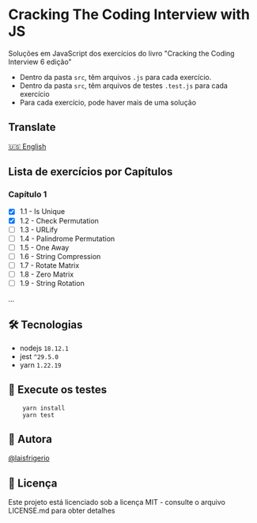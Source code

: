 # Cracking The Coding Interview with JS

Soluções em JavaScript dos exercícios do livro "Cracking the Coding Interview 6 edição"

- Dentro da pasta `src`, têm arquivos `.js` para cada exercício. 
- Dentro da pasta `src`, têm arquivos de testes `.test.js` para cada exercício
- Para cada exercício, pode haver mais de uma solução

## Translate

[🇺🇸 English](/README.md)

## Lista de exercícios por Capítulos

### Capítulo 1
- [x] 1.1 - Is Unique
- [x] 1.2 - Check Permutation
- [ ] 1.3 - URLify
- [ ] 1.4 - Palindrome Permutation
- [ ] 1.5 - One Away
- [ ] 1.6 - String Compression
- [ ] 1.7 - Rotate Matrix
- [ ] 1.8 - Zero Matrix
- [ ] 1.9 - String Rotation

...

## 🛠️ Tecnologias

- nodejs `18.12.1`
- jest `^29.5.0`
- yarn `1.22.19`

## :gem: Execute os testes

```
    yarn install
    yarn test
```

## :woman: Autora

[@laisfrigerio](https://instagram.com/laisfrigerio/)

## 📄 Licença

Este projeto está licenciado sob a licença MIT - consulte o arquivo LICENSE.md para obter detalhes
